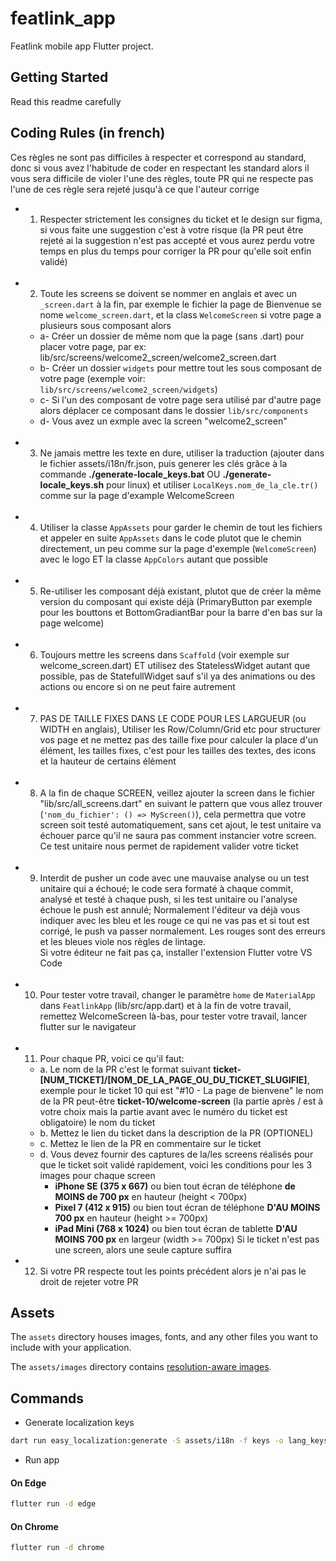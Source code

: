 # featlink_app

Featlink mobile app Flutter project.

## Getting Started

Read this readme carefully

## Coding Rules (in french)

Ces règles ne sont pas difficiles à respecter et correspond au standard, donc si vous avez l'habitude de coder en respectant les standard alors il vous sera difficile de violer l'une des règles, toute PR qui ne respecte pas l'une de ces règle sera rejeté jusqu'à ce que l'auteur corrige

- 1. Respecter strictement les consignes du ticket et le design sur figma, si vous faite une suggestion c'est à votre risque (la PR peut être rejeté ai la suggestion n'est pas accepté et vous aurez perdu votre temps en plus du temps pour corriger la PR pour qu'elle soit enfin validé) <br /> <br />

- 2. Toute les screens se doivent se nommer en anglais et avec un `_screen.dart` à la fin, par exemple le fichier la page de Bienvenue se nome `welcome_screen.dart`, et la class `WelcomeScreen` si votre page a plusieurs sous composant alors

  - a- Créer un dossier de même nom que la page (sans .dart) pour placer votre page, par ex: lib/src/screens/welcome2_screen/welcome2_screen.dart <br />
  - b- Créer un dossier `widgets` pour mettre tout les sous composant de votre page (exemple voir: `lib/src/screens/welcome2_screen/widgets`) <br />
  - c- Si l'un des composant de votre page sera utilisé par d'autre page alors déplacer ce composant dans le dossier `lib/src/components` <br />
  - d- Vous avez un exmple avec la screen "welcome2_screen"
    <br /> <br />

- 3. Ne jamais mettre les texte en dure, utiliser la traduction (ajouter dans le fichier assets/i18n/fr.json, puis generer les clés grâce à la commande **./generate-locale_keys.bat** OU **./generate-locale_keys.sh** pour linux) et utiliser `LocalKeys.nom_de_la_cle.tr()` comme sur la page d'example WelcomeScreen <br /> <br />

- 4. Utiliser la classe `AppAssets` pour garder le chemin de tout les fichiers et appeler en suite `AppAssets` dans le code plutot que le chemin directement, un peu comme sur la page d'exemple (`WelcomeScreen`) avec le logo ET la classe `AppColors` autant que possible<br /> <br />

- 5. Re-utiliser les composant déjà existant, plutot que de créer la même version du composant qui existe déjà (PrimaryButton par exemple pour les bouttons et BottomGradiantBar pour la barre d'en bas sur la page welcome) <br /> <br />

- 6. Toujours mettre les screens dans `Scaffold` (voir exemple sur welcome_screen.dart) ET utilisez des StatelessWidget autant que possible, pas de StatefullWidget sauf s'il ya des animations ou des actions ou encore si on ne peut faire autrement <br /> <br />

- 7. PAS DE TAILLE FIXES DANS LE CODE POUR LES LARGUEUR (ou WIDTH en anglais), Utiliser les Row/Column/Grid etc pour structurer vos page et ne mettez pas des taille fixe pour calculer la place d'un élément, les tailles fixes, c'est pour les tailles des textes, des icons et la hauteur de certains élément <br /> <br />

- 8. A la fin de chaque SCREEN, veillez ajouter la screen dans le fichier "lib/src/all_screens.dart" en suivant le pattern que vous allez trouver (`'nom_du_fichier': () => MyScreen()`), cela permettra que votre screen soit testé automatiquement, sans cet ajout, le test unitaire va échouer parce qu'il ne saura pas comment instancier votre screen. Ce test unitaire nous permet de rapidement valider votre ticket <br /> <br />

- 9. Interdit de pusher un code avec une mauvaise analyse ou un test unitaire qui a échoué; le code sera formaté à chaque commit, analysé et testé à chaque push, si les test unitaire ou l'analyse échoue le push est annulé; Normalement l'éditeur va déjà vous indiquer avec les bleu et les rouge ce qui ne vas pas et si tout est corrigé, le push va passer normalement. Les rouges sont des erreurs et les bleues viole nos règles de lintage. <br />
     Si votre éditeur ne fait pas ça, installer l'extension Flutter votre VS Code <br /> <br />

- 10. Pour tester votre travail, changer le paramètre `home` de `MaterialApp` dans `FeatlinkApp` (lib/src/app.dart) et à la fin de votre travail, remettez WelcomeScreen là-bas, pour tester votre travail, lancer flutter sur le navigateur <br /> <br />

- 11. Pour chaque PR, voici ce qu'il faut:

  - a. Le nom de la PR c'est le format suivant **ticket-[NUM_TICKET]/[NOM_DE_LA_PAGE_OU_DU_TICKET_SLUGIFIE]**, exemple pour le ticket 10 qui est "#10 - La page de bienvene" le nom de la PR peut-être **ticket-10/welcome-screen** (la partie après / est à votre choix mais la partie avant avec le numéro du ticket est obligatoire) le nom du ticket
  - b. Mettez le lien du ticket dans la description de la PR (OPTIONEL)
  - c. Mettez le lien de la PR en commentaire sur le ticket
  - d. Vous devez fournir des captures de la/les screens réalisés pour que le ticket soit validé rapidement, voici les conditions pour les 3 images pour chaque screen
    - **iPhone SE (375 x 667)** ou bien tout écran de téléphone **de MOINS de 700 px** en hauteur (height < 700px)
    - **Pixel 7 (412 x 915)** ou bien tout écran de téléphone **D'AU MOINS 700 px** en hauteur (height >= 700px)
    - **iPad Mini (768 x 1024)** ou bien tout écran de tablette **D'AU MOINS 700 px** en largeur (width >= 700px)
    Si le ticket n'est pas une screen, alors une seule capture suffira

- 12. Si votre PR respecte tout les points précédent alors je n'ai pas le droit de rejeter votre PR

## Assets

The `assets` directory houses images, fonts, and any other files you want to
include with your application.

The `assets/images` directory contains [resolution-aware
images](https://flutter.dev/docs/development/ui/assets-and-images#resolution-aware).

## Commands

- Generate localization keys

```sh
dart run easy_localization:generate -S assets/i18n -f keys -o lang_keys.g.dart
```

- Run app

#### On Edge

```sh
flutter run -d edge
```

#### On Chrome

```sh
flutter run -d chrome
```
